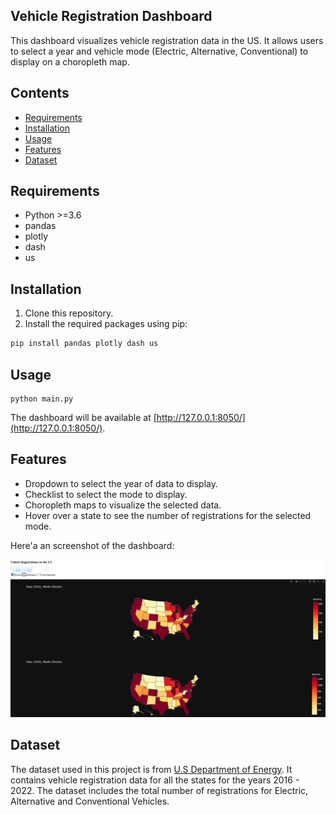 ## Vehicle Registration Dashboard

This dashboard visualizes vehicle registration data in the US. It allows users to select a year and vehicle mode (Electric, Alternative, Conventional) to display on a choropleth map.

## Contents
- [Requirements](#requirements)
- [Installation](#installation)
- [Usage](#usage)
- [Features](#features)
- [Dataset](#dataset)
  
## Requirements

- Python >=3.6 
- pandas
- plotly
- dash
- us

## Installation

1. Clone this repository.
2. Install the required packages using pip:
```bash
pip install pandas plotly dash us 
```

## Usage

```
python main.py
```

The dashboard will be available at [http://127.0.0.1:8050/](http://127.0.0.1:8050/).

## Features

- Dropdown to select the year of data to display.
- Checklist to select the mode to display.
- Choropleth maps to visualize the selected data.
- Hover over a state to see the number of registrations for the selected mode.

Here'a an screenshot of the dashboard:

![Dashboard Screenshot]( dashboard_screenshot.png "Dashboard Screenshot")

## Dataset
The dataset used in this project is from [U.S Department of Energy](https://afdc.energy.gov/vehicle-registration). It contains vehicle registration data for all the states for the years 2016 - 2022. The dataset includes the total number of registrations for Electric, Alternative and Conventional Vehicles.

